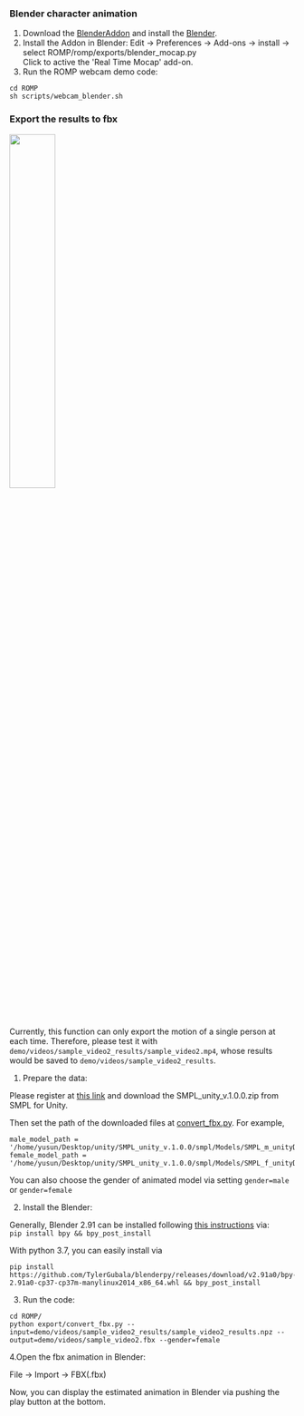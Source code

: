 ### Blender character animation

1. Download the [BlenderAddon](https://github.com/yanch2116/LiveMocap-BlenderAddon) and install the [Blender](https://www.blender.org/).
2. Install the Addon in Blender:
Edit -> Preferences -> Add-ons -> install -> select ROMP/romp/exports/blender_mocap.py  
Click to active the 'Real Time Mocap' add-on.  
3. Run the ROMP webcam demo code:  
```
cd ROMP
sh scripts/webcam_blender.sh
```

### Export the results to fbx

<p float="center">
  <img src="../../assets/demo/animation/fbx_animation.gif" width="40%" />
</p>

Currently, this function can only export the motion of a single person at each time. Therefore, please test it with `demo/videos/sample_video2_results/sample_video2.mp4`, whose results would be saved to `demo/videos/sample_video2_results`.

1. Prepare the data:

Please register at [this link](https://smpl.is.tue.mpg.de/) and download the SMPL_unity_v.1.0.0.zip from SMPL for Unity.

Then set the path of the downloaded files at [convert_fbx.py](../export/convert_fbx.py). For example,

```
male_model_path = '/home/yusun/Desktop/unity/SMPL_unity_v.1.0.0/smpl/Models/SMPL_m_unityDoubleBlends_lbs_10_scale5_207_v1.0.0.fbx'
female_model_path = '/home/yusun/Desktop/unity/SMPL_unity_v.1.0.0/smpl/Models/SMPL_f_unityDoubleBlends_lbs_10_scale5_207_v1.0.0.fbx'
```
You can also choose the gender of animated model via setting `gender=male` or `gender=female`

2. Install the Blender:

Generally, Blender 2.91 can be installed following [this instructions](https://github.com/TylerGubala/blenderpy) via:  
```pip install bpy && bpy_post_install```

With python 3.7, you can easily install via  
```
pip install https://github.com/TylerGubala/blenderpy/releases/download/v2.91a0/bpy-2.91a0-cp37-cp37m-manylinux2014_x86_64.whl && bpy_post_install
```

3. Run the code:

```
cd ROMP/
python export/convert_fbx.py --input=demo/videos/sample_video2_results/sample_video2_results.npz --output=demo/videos/sample_video2.fbx --gender=female
```

4.Open the fbx animation in Blender:

File -> Import -> FBX(.fbx)

Now, you can display the estimated animation in Blender via pushing the play button at the bottom.

